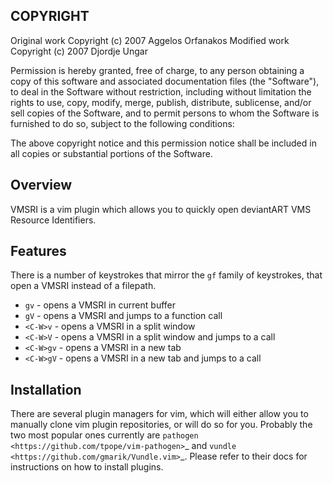 ## COPYRIGHT
Original work Copyright (c) 2007 Aggelos Orfanakos
Modified work Copyright (c) 2007 Djordje Ungar

Permission is hereby granted, free of charge, to any person obtaining a copy
of this software and associated documentation files (the "Software"), to deal
in the Software without restriction, including without limitation the rights
to use, copy, modify, merge, publish, distribute, sublicense, and/or sell
copies of the Software, and to permit persons to whom the Software is
furnished to do so, subject to the following conditions:

The above copyright notice and this permission notice shall be included in
all copies or substantial portions of the Software.

## Overview

VMSRI is a vim plugin which allows you to quickly open deviantART VMS Resource Identifiers.

## Features
 There is a number of keystrokes that mirror the `gf` family of keystrokes, that open a VMSRI
 instead of a filepath.
  - `gv` - opens a VMSRI in current buffer
  - `gV` - opens a VMSRI and jumps to a function call
  - `<C-W>v` - opens a VMSRI in a split window
  - `<C-W>V` - opens a VMSRI in a split window and jumps to a call
  - `<C-W>gv` - opens a VMSRI in a new tab
  - `<C-W>gV` - opens a VMSRI in a new tab and jumps to a call

## Installation
There are several plugin managers for vim, which will either allow you to
manually clone vim plugin repositories, or will do so for you. Probably the
two most popular ones currently are `pathogen
<https://github.com/tpope/vim-pathogen>`_ and `vundle
<https://github.com/gmarik/Vundle.vim>`_. Please refer to their docs for
instructions on how to install plugins.
